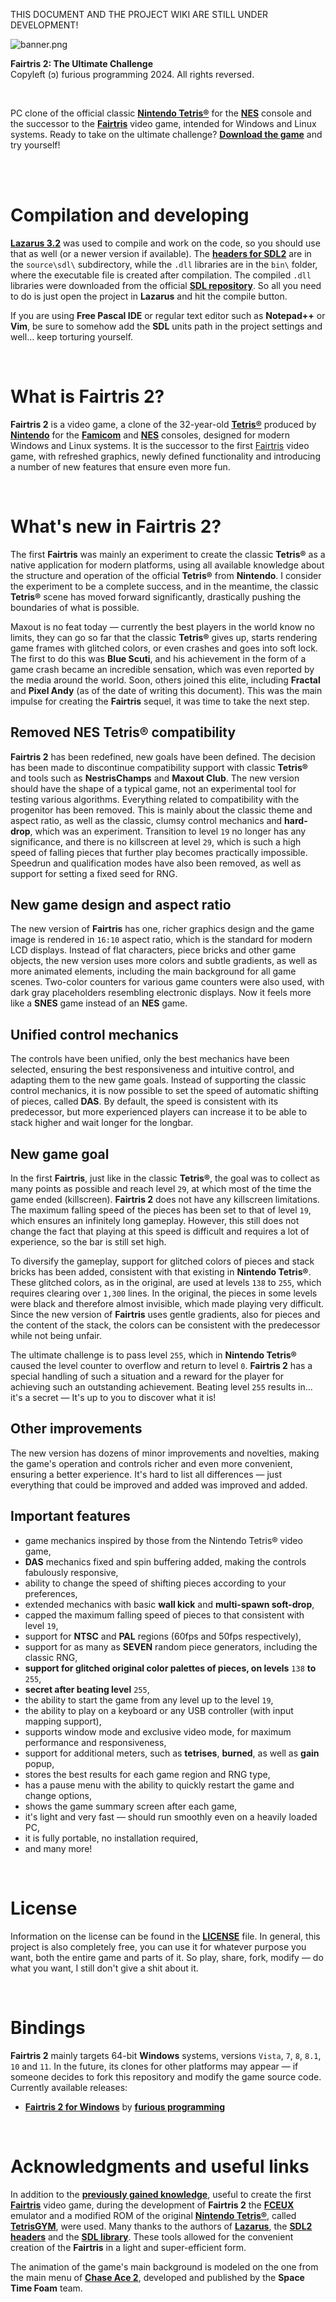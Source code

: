 THIS DOCUMENT AND THE PROJECT WIKI ARE STILL UNDER DEVELOPMENT!

![banner.png](blob/readme/banner.png)

**Fairtris 2: The Ultimate Challenge**</br>
Copyleft (ɔ) furious programming 2024. All rights reversed.

</br>

PC clone of the official classic **[Nintendo Tetris®](https://en.wikipedia.org/wiki/Tetris_(NES_video_game))** for the **[NES](https://en.wikipedia.org/wiki/Nintendo_Entertainment_System)** console and the successor to the **[Fairtris](https://github.com/furious-programming/Fairtris)** video game, intended for Windows and Linux systems. Ready to take on the ultimate challenge? **[Download the game]()** and try yourself!

</br></br>

# Compilation and developing

**[Lazarus 3.2](https://sourceforge.net/projects/lazarus)** was used to compile and work on the code, so you should use that as well (or a newer version if available). The **[headers for SDL2](https://github.com/PascalGameDevelopment/SDL2-for-Pascal)** are in the `source\sdl\` subdirectory, while the `.dll` libraries are in the `bin\` folder, where the executable file is created after compilation. The compiled `.dll` libraries were downloaded from the official **[SDL repository](https://github.com/libsdl-org/SDL)**. So all you need to do is just open the project in **Lazarus** and hit the compile button.

If you are using **Free Pascal IDE** or regular text editor such as **Notepad++** or **Vim**, be sure to somehow add the **SDL** units path in the project settings and well... keep torturing yourself.

</br>

# What is Fairtris 2?

**Fairtris 2** is a video game, a clone of the 32-year-old **[Tetris®](https://en.wikipedia.org/wiki/Tetris_(NES_video_game))** produced by **[Nintendo](https://www.nintendo.com)** for the **[Famicom](https://en.wikipedia.org/wiki/Nintendo_Entertainment_System)** and **[NES](https://en.wikipedia.org/wiki/Nintendo_Entertainment_System)** consoles, designed for modern Windows and Linux systems. It is the successor to the first [Fairtris](https://github.com/furious-programming/Fairtris) video game, with refreshed graphics, newly defined functionality and introducing a number of new features that ensure even more fun.

</br>

# What's new in Fairtris 2?

The first **Fairtris** was mainly an experiment to create the classic **Tetris®** as a native application for modern platforms, using all available knowledge about the structure and operation of the official **Tetris®** from **Nintendo**. I consider the experiment to be a complete success, and in the meantime, the classic **Tetris®** scene has moved forward significantly, drastically pushing the boundaries of what is possible. 

Maxout is no feat today — currently the best players in the world know no limits, they can go so far that the classic **Tetris®** gives up, starts rendering game frames with glitched colors, or even crashes and goes into soft lock. The first to do this was **Blue Scuti**, and his achievement in the form of a game crash became an incredible sensation, which was even reported by the media around the world. Soon, others joined this elite, including **Fractal** and **Pixel Andy** (as of the date of writing this document). This was the main impulse for creating the **Fairtris** sequel, it was time to take the next step.

</b>

## Removed NES Tetris® compatibility

**Fairtris 2** has been redefined, new goals have been defined. The decision has been made to discontinue compatibility support with classic **Tetris®** and tools such as **NestrisChamps** and **Maxout Club**. The new version should have the shape of a typical game, not an experimental tool for testing various algorithms. Everything related to compatibility with the progenitor has been removed. This is mainly about the classic theme and aspect ratio, as well as the classic, clumsy control mechanics and **hard-drop**, which was an experiment. Transition to level `19` no longer has any significance, and there is no killscreen at level `29`, which is such a high speed of falling pieces that further play becomes practically impossible. Speedrun and qualification modes have also been removed, as well as support for setting a fixed seed for RNG.

## New game design and aspect ratio

The new version of **Fairtris** has one, richer graphics design and the game image is rendered in `16:10` aspect ratio, which is the standard for modern LCD displays. Instead of flat characters, piece bricks and other game objects, the new version uses more colors and subtle gradients, as well as more animated elements, including the main background for all game scenes. Two-color counters for various game counters were also used, with dark gray placeholders resembling electronic displays. Now it feels more like a **SNES** game instead of an **NES** game.

</b>

## Unified control mechanics

The controls have been unified, only the best mechanics have been selected, ensuring the best responsiveness and intuitive control, and adapting them to the new game goals. Instead of supporting the classic control mechanics, it is now possible to set the speed of automatic shifting of pieces, called **DAS**. By default, the speed is consistent with its predecessor, but more experienced players can increase it to be able to stack higher and wait longer for the longbar.

## New game goal

In the first **Fairtris**, just like in the classic **Tetris®**, the goal was to collect as many points as possible and reach level `29`, at which most of the time the game ended (killscreen). **Fairtris 2** does not have any killscreen limitations. The maximum falling speed of the pieces has been set to that of level `19`, which ensures an infinitely long gameplay. However, this still does not change the fact that playing at this speed is difficult and requires a lot of experience, so the bar is still set high.

To diversify the gameplay, support for glitched colors of pieces and stack bricks has been added, consistent with that existing in **Nintendo Tetris®**. These glitched colors, as in the original, are used at levels `138` to `255`, which requires clearing over `1,300` lines. In the original, the pieces in some levels were black and therefore almost invisible, which made playing very difficult. Since the new version of **Fairtris** uses gentle gradients, also for pieces and the content of the stack, the colors can be consistent with the predecessor while not being unfair.

The ultimate challenge is to pass level `255`, which in **Nintendo Tetris®** caused the level counter to overflow and return to level `0`. **Fairtris 2** has a special handling of such a situation and a reward for the player for achieving such an outstanding achievement. Beating level `255` results in... it's a secret — It's up to you to discover what it is!

## Other improvements

The new version has dozens of minor improvements and novelties, making the game's operation and controls richer and even more convenient, ensuring a better experience. It's hard to list all differences — just everything that could be improved and added was improved and added.

## Important features

- game mechanics inspired by those from the Nintendo Tetris® video game,
- **DAS** mechanics fixed and spin buffering added, making the controls fabulously responsive,
- ability to change the speed of shifting pieces according to your preferences,
- extended mechanics with basic **wall kick** and **multi-spawn soft-drop**,
- capped the maximum falling speed of pieces to that consistent with level `19`,
- support for **NTSC** and **PAL** regions (60fps and 50fps respectively),
- support for as many as **SEVEN** random piece generators, including the classic RNG,
- **support for glitched original color palettes of pieces, on levels** `138` **to** `255`,
- **secret after beating level** `255`,
- the ability to start the game from any level up to the level `19`,
- the ability to play on a keyboard or any USB controller (with input mapping support),
- supports window mode and exclusive video mode, for maximum performance and responsiveness,
- support for additional meters, such as **tetrises**, **burned**, as well as **gain** popup,
- stores the best results for each game region and RNG type,
- has a pause menu with the ability to quickly restart the game and change options,
- shows the game summary screen after each game,
- it's light and very fast — should run smoothly even on a heavily loaded PC,
- it is fully portable, no installation required,
- and many more!

</br>

# License

Information on the license can be found in the **[LICENSE](LICENSE)** file. In general, this project is also completely free, you can use it for whatever purpose you want, both the entire game and parts of it. So play, share, fork, modify — do what you want, I still don't give a shit about it.

</br>

# Bindings

**Fairtris 2** mainly targets 64-bit **Windows** systems, versions `Vista`, `7`, `8`, `8.1`, `10` and `11`. In the future, its clones for other platforms may appear — if someone decides to fork this repository and modify the game source code. Currently available releases:

* **[Fairtris 2 for Windows](https://github.com/furious-programming/fairtris-2-uc)** by **[furious programming](https://github.com/furious-programming)**

</br>

# Acknowledgments and useful links

In addition to the **[previously gained knowledge](https://github.com/furious-programming/Fairtris#acknowledgments-and-useful-links)**, useful to create the first **[Fairtris](https://github.com/furious-programming/Fairtris)** video game, during the development of **Fairtris 2** the **[FCEUX](https://fceux.com/)** emulator and a modified ROM of the original **[Nintendo Tetris®](https://en.wikipedia.org/wiki/Tetris_(NES_video_game))**, called **[TetrisGYM](https://github.com/kirjavascript/TetrisGYM)**, were used. Many thanks to the authors of **[Lazarus](https://www.lazarus-ide.org/)**, the **[SDL2 headers](https://github.com/PascalGameDevelopment/SDL2-for-Pascal)** and the **[SDL library](https://www.libsdl.org/)**. These tools allowed for the convenient creation of the **Fairtris** in a light and super-efficient form.

The animation of the game's main background is modeled on the one from the main menu of **[Chase Ace 2](https://youtu.be/g08CSSpd05k?si=zWTetw4z7RbcHHgF&t=107)**, developed and published by the **Space Time Foam** team.
